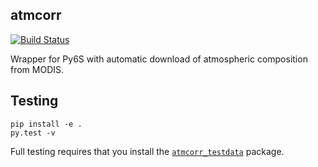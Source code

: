atmcorr
-------

[![Build Status](https://travis-ci.com/DHI-GRAS/atmcorr.svg?token=xFUvaoqNvYGuqLz5TEdJ&branch=master)](https://travis-ci.com/DHI-GRAS/atmcorr)

Wrapper for Py6S with automatic download of atmospheric
composition from MODIS.


## Testing

```
pip install -e .
py.test -v
```

Full testing requires that you install the [`atmcorr_testdata`](https://github.com/DHI-GRAS/atmcorr_testdata) package.
